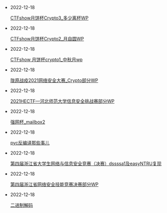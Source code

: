 - 2022-12-18

  [CTFshow月饼杯Crypto3_多少离杯WP](https://www.21r000.top/article/a7cc6afa.html)

- 2022-12-18

  [CTFshow月饼杯Crypto2_月自圆WP](https://www.21r000.top/article/dcbf7c1a.html)

- 2022-12-18

  [CTFshow 月饼杯crypto1_中秋月wp](https://www.21r000.top/article/b5c81d74.html)

- 2022-12-18

  [陇原战疫2021网络安全大赛_Crypto部分WP](https://www.21r000.top/article/243479c5.html)

- 2022-12-18

  [2021HECTF—河北师范大学信息安全挑战赛部分WP](https://www.21r000.top/article/84f3998a.html)

- 2022-12-18

  [强网杯_mailbox2](https://www.21r000.top/article/ec7d43d7.html)

- 2022-12-18

  [pyc反编译那些事儿](https://www.21r000.top/article/f287aeaa.html)

- 2022-12-18

  [第四届浙江省大学生网络与信息安全竞赛（决赛）dssssa1及easyNTRU复现](https://www.21r000.top/article/8f0d21b8.html)

- 2022-12-18

  [第四届浙江省网络安全技能竞赛决赛部分WP](https://www.21r000.top/article/8d4c4fc4.html)

- 2022-12-18

  [二进制解码](https://www.21r000.top/article/66f43719.html)

